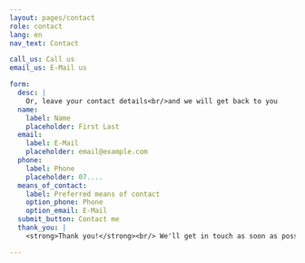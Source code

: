 ```yaml
---
layout: pages/contact
role: contact
lang: en
nav_text: Contact

call_us: Call us
email_us: E-Mail us

form:
  desc: |
    Or, leave your contact details<br/>and we will get back to you
  name:
    label: Name
    placeholder: First Last
  email:
    label: E-Mail
    placeholder: email@example.com
  phone:
    label: Phone
    placeholder: 07....
  means_of_contact:
    label: Preferred means of contact
    option_phone: Phone
    option_email: E-Mail
  submit_button: Contact me
  thank_you: |
    <strong>Thank you!</strong><br/> We'll get in touch as soon as possible.

---
```



